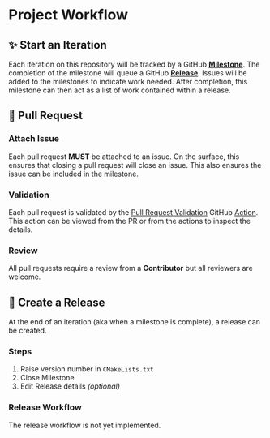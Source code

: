 # Project Workflow

## ✨ Start an Iteration
Each iteration on this repository will be tracked by a GitHub **[Milestone](https://help.github.com/en/github/managing-your-work-on-github/about-milestones)**. The completion of the milestone will queue a GitHub **[Release](https://help.github.com/en/github/administering-a-repository/managing-releases-in-a-repository)**. Issues will be added to the milestones to indicate work needed. After completion, this milestone can then act as a list of work contained within a release. 

## 🔀 Pull Request

### Attach Issue

Each pull request **MUST** be attached to an issue. On the surface, this ensures that closing a pull request will close an issue. This also ensures the issue can be included in the milestone.  

### Validation

Each pull request is validated by the [Pull Request Validation](https://github.com/microsoft/electionguard-python/blob/main/.github/workflows/pull_request.yml) GitHub [Action](https://help.github.com/en/actions). This action can be viewed from the PR or from the actions to inspect the details. 

### Review

All pull requests require a review from a **Contributor** but all reviewers are welcome.

## 🏁 Create a Release

At the end of an iteration (aka when a milestone is complete), a release can be created. 

### Steps

1. Raise version number in `CMakeLists.txt`
2. Close Milestone 
3. Edit Release details _(optional)_

### Release Workflow

The release workflow is not yet implemented.
